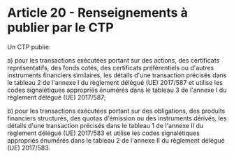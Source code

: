# Article 20 - Renseignements à publier par le CTP


Un CTP publie:

a) pour les transactions exécutées portant sur des actions, des certificats représentatifs, des fonds cotés, des certificats préférentiels ou d'autres instruments financiers similaires, les détails d'une transaction précisés dans le tableau 2 de l'annexe I du règlement délégué (UE) 2017/587 et utilise les codes signalétiques appropriés énumérés dans le tableau 3 de l'annexe I du règlement délégué (UE) 2017/587;

b) pour les transactions exécutées portant sur des obligations, des produits financiers structurés, des quotas d'émission ou des instruments dérivés, les détails d'une transaction précisés dans le tableau 1 de l'annexe II du règlement délégué (UE) 2017/583 et utilise les codes signalétiques appropriés énumérés dans le tableau 2 de l'annexe II du règlement délégué (UE) 2017/583.
